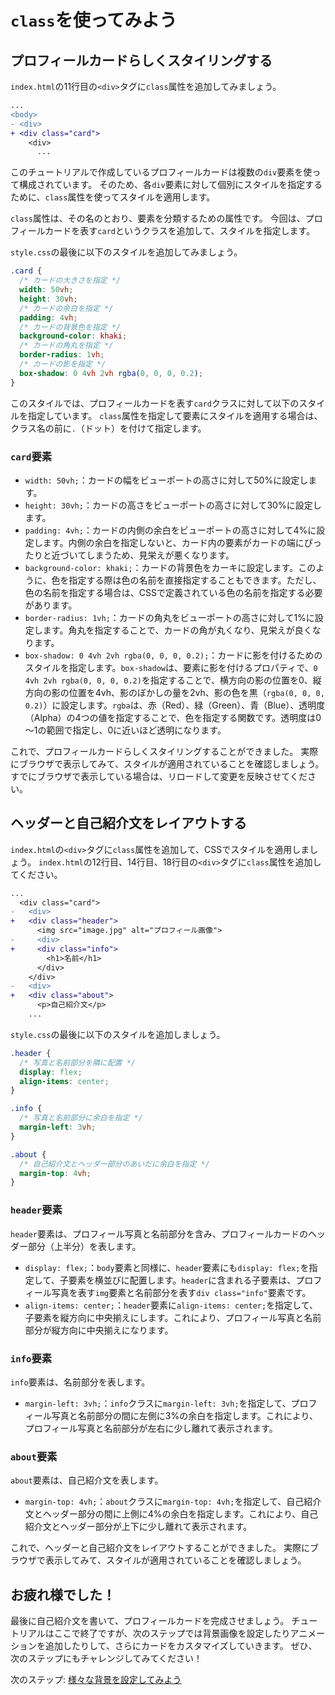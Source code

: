 # `class`を使ってみよう

## プロフィールカードらしくスタイリングする
`index.html`の11行目の`<div>`タグに`class`属性を追加してみましょう。

```diff
...
<body>
- <div>
+ <div class="card">
    <div>
      ...
```

このチュートリアルで作成しているプロフィールカードは複数の`div`要素を使って構成されています。
そのため、各`div`要素に対して個別にスタイルを指定するために、`class`属性を使ってスタイルを適用します。

`class`属性は、その名のとおり、要素を分類するための属性です。
今回は、プロフィールカードを表す`card`というクラスを追加して、スタイルを指定します。

`style.css`の最後に以下のスタイルを追加してみましょう。

```css
.card {
  /* カードの大きさを指定 */
  width: 50vh;
  height: 30vh;
  /* カードの余白を指定 */
  padding: 4vh;
  /* カードの背景色を指定 */
  background-color: khaki;
  /* カードの角丸を指定 */
  border-radius: 1vh;
  /* カードの影を指定 */
  box-shadow: 0 4vh 2vh rgba(0, 0, 0, 0.2);
}
```

このスタイルでは、プロフィールカードを表す`card`クラスに対して以下のスタイルを指定しています。
`class`属性を指定して要素にスタイルを適用する場合は、クラス名の前に`.`（ドット）を付けて指定します。

### `card`要素
- `width: 50vh;`：カードの幅をビューポートの高さに対して50%に設定します。
- `height: 30vh;`：カードの高さをビューポートの高さに対して30%に設定します。
- `padding: 4vh;`：カードの内側の余白をビューポートの高さに対して4%に設定します。内側の余白を指定しないと、カード内の要素がカードの端にぴったりと近づいてしまうため、見栄えが悪くなります。
- `background-color: khaki;`：カードの背景色をカーキに設定します。このように、色を指定する際は色の名前を直接指定することもできます。ただし、色の名前を指定する場合は、CSSで定義されている色の名前を指定する必要があります。
- `border-radius: 1vh;`：カードの角丸をビューポートの高さに対して1%に設定します。角丸を指定することで、カードの角が丸くなり、見栄えが良くなります。
- `box-shadow: 0 4vh 2vh rgba(0, 0, 0, 0.2);`：カードに影を付けるためのスタイルを指定します。`box-shadow`は、要素に影を付けるプロパティで、`0 4vh 2vh rgba(0, 0, 0, 0.2)`を指定することで、横方向の影の位置を0、縦方向の影の位置を4vh、影のぼかしの量を2vh、影の色を黒（`rgba(0, 0, 0, 0.2)`）に設定します。`rgba`は、赤（Red）、緑（Green）、青（Blue）、透明度（Alpha）の4つの値を指定することで、色を指定する関数です。透明度は0～1の範囲で指定し、0に近いほど透明になります。

これで、プロフィールカードらしくスタイリングすることができました。
実際にブラウザで表示してみて、スタイルが適用されていることを確認しましょう。
すでにブラウザで表示している場合は、リロードして変更を反映させてください。

## ヘッダーと自己紹介文をレイアウトする
`index.html`の`<div>`タグに`class`属性を追加して、CSSでスタイルを適用しましょう。
`index.html`の12行目、14行目、18行目の`<div>`タグに`class`属性を追加してください。

```diff
...
  <div class="card">
-   <div>
+   <div class="header">
      <img src="image.jpg" alt="プロフィール画像">
-     <div>
+     <div class="info">
        <h1>名前</h1>
      </div>
    </div>
-   <div>
+   <div class="about">
      <p>自己紹介文</p>
    ...
```

`style.css`の最後に以下のスタイルを追加しましょう。

```css
.header {
  /* 写真と名前部分を隣に配置 */
  display: flex;
  align-items: center;
}

.info {
  /* 写真と名前部分に余白を指定 */
  margin-left: 3vh;
}

.about {
  /* 自己紹介文とヘッダー部分のあいだに余白を指定 */
  margin-top: 4vh;
}
```

### `header`要素
`header`要素は、プロフィール写真と名前部分を含み、プロフィールカードのヘッダー部分（上半分）を表します。
- `display: flex;`：`body`要素と同様に、`header`要素にも`display: flex;`を指定して、子要素を横並びに配置します。`header`に含まれる子要素は、プロフィール写真を表す`img`要素と名前部分を表す`div class="info"`要素です。
- `align-items: center;`：`header`要素に`align-items: center;`を指定して、子要素を縦方向に中央揃えにします。これにより、プロフィール写真と名前部分が縦方向に中央揃えになります。

### `info`要素
`info`要素は、名前部分を表します。
- `margin-left: 3vh;`：`info`クラスに`margin-left: 3vh;`を指定して、プロフィール写真と名前部分の間に左側に3%の余白を指定します。これにより、プロフィール写真と名前部分が左右に少し離れて表示されます。

### `about`要素
`about`要素は、自己紹介文を表します。
- `margin-top: 4vh;`：`about`クラスに`margin-top: 4vh;`を指定して、自己紹介文とヘッダー部分の間に上側に4%の余白を指定します。これにより、自己紹介文とヘッダー部分が上下に少し離れて表示されます。

これで、ヘッダーと自己紹介文をレイアウトすることができました。
実際にブラウザで表示してみて、スタイルが適用されていることを確認しましょう。

## お疲れ様でした！
最後に自己紹介文を書いて、プロフィールカードを完成させましょう。
チュートリアルはここで終了ですが、次のステップでは背景画像を設定したりアニメーションを追加したりして、さらにカードをカスタマイズしていきます。
ぜひ、次のステップにもチャレンジしてみてください！

次のステップ: [様々な背景を設定してみよう](../step-ex-1/README.md)
